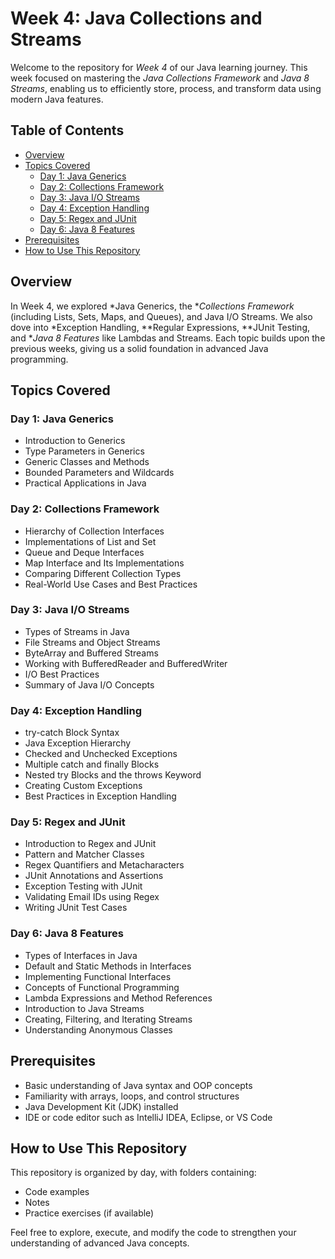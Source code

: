 # Week 4: Java Collections and Streams

Welcome to the repository for *Week 4* of our Java learning journey. This week focused on mastering the *Java Collections Framework* and *Java 8 Streams*, enabling us to efficiently store, process, and transform data using modern Java features.


## Table of Contents

- [Overview](#overview)
- [Topics Covered](#topics-covered)
  - [Day 1: Java Generics](#day-1-java-generics)
  - [Day 2: Collections Framework](#day-2-collections-framework)
  - [Day 3: Java I/O Streams](#day-3-java-io-streams)
  - [Day 4: Exception Handling](#day-4-exception-handling)
  - [Day 5: Regex and JUnit](#day-5-regex-and-junit)
  - [Day 6: Java 8 Features](#day-6-java-8-features)
- [Prerequisites](#prerequisites)
- [How to Use This Repository](#how-to-use-this-repository)


## Overview

In Week 4, we explored *Java Generics, the **Collections Framework* (including Lists, Sets, Maps, and Queues), and Java I/O Streams. We also dove into *Exception Handling, **Regular Expressions, **JUnit Testing, and **Java 8 Features* like Lambdas and Streams. Each topic builds upon the previous weeks, giving us a solid foundation in advanced Java programming.


## Topics Covered

### Day 1: Java Generics

- Introduction to Generics  
- Type Parameters in Generics  
- Generic Classes and Methods  
- Bounded Parameters and Wildcards  
- Practical Applications in Java  


### Day 2: Collections Framework

- Hierarchy of Collection Interfaces  
- Implementations of List and Set  
- Queue and Deque Interfaces  
- Map Interface and Its Implementations  
- Comparing Different Collection Types  
- Real-World Use Cases and Best Practices  


### Day 3: Java I/O Streams

- Types of Streams in Java  
- File Streams and Object Streams  
- ByteArray and Buffered Streams  
- Working with BufferedReader and BufferedWriter  
- I/O Best Practices  
- Summary of Java I/O Concepts  


### Day 4: Exception Handling

- try-catch Block Syntax  
- Java Exception Hierarchy  
- Checked and Unchecked Exceptions  
- Multiple catch and finally Blocks  
- Nested try Blocks and the throws Keyword  
- Creating Custom Exceptions  
- Best Practices in Exception Handling  


### Day 5: Regex and JUnit

- Introduction to Regex and JUnit  
- Pattern and Matcher Classes  
- Regex Quantifiers and Metacharacters  
- JUnit Annotations and Assertions  
- Exception Testing with JUnit  
- Validating Email IDs using Regex  
- Writing JUnit Test Cases  


### Day 6: Java 8 Features

- Types of Interfaces in Java  
- Default and Static Methods in Interfaces  
- Implementing Functional Interfaces  
- Concepts of Functional Programming  
- Lambda Expressions and Method References  
- Introduction to Java Streams  
- Creating, Filtering, and Iterating Streams  
- Understanding Anonymous Classes  


## Prerequisites

- Basic understanding of Java syntax and OOP concepts  
- Familiarity with arrays, loops, and control structures  
- Java Development Kit (JDK) installed  
- IDE or code editor such as IntelliJ IDEA, Eclipse, or VS Code  


## How to Use This Repository

This repository is organized by day, with folders containing:
- Code examples  
- Notes  
- Practice exercises (if available)

Feel free to explore, execute, and modify the code to strengthen your understanding of advanced Java concepts.

